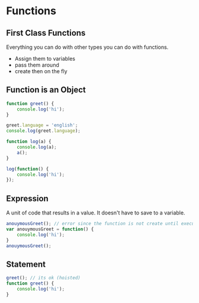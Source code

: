 # Functions

## First Class Functions

Everything you can do with other types you can do with functions.

* Assign them to variables
* pass them around
* create then on the fly

## Function is an Object

```javascript
function greet() {
    console.log('hi');
}

greet.language = 'english';
console.log(greet.language);
```

```javascript
function log(a) {
    console.log(a);
    a();
}

log(function() {
    console.log('hi');
});
```

## Expression

A unit of code that results in a value. It doesn't have to save to a variable.

```javascript
anouymousGreet(); // error since the function is not create until execution phase
var anouymousGreet = function() {
    console.log('hi');
}
anouymousGreet();
```

## Statement

```javascript
greet(); // its ok (hoisted)
function greet() {
    console.log('hi');
}
```



